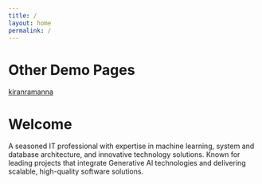 ```yaml
---
title: /
layout: home
permalink: /
---
```


# Other Demo Pages
[kiranramanna](https://kiranramanna.github.io/)
<!-- [Light](https://b2a3e8.github.io/jekyll-theme-console-demo-light/)
[Hacker](https://b2a3e8.github.io/jekyll-theme-console-demo-hacker/) -->

# Welcome
A seasoned IT professional with expertise in machine learning, system and database architecture, and innovative technology solutions. Known for leading projects that integrate Generative AI technologies and delivering scalable, high-quality software solutions.



